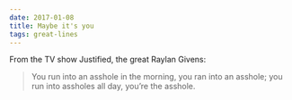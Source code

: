 ```yaml
---
date: 2017-01-08
title: Maybe it's you
tags: great-lines
---
```



From the TV show Justified, the great Raylan Givens:

> You run into an asshole in the morning, you ran into an asshole; you run into assholes all day, you’re the asshole.